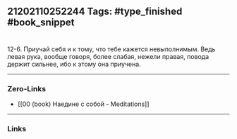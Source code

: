21202110252244
Tags: #type_finished #book_snippet 
---
# 

 12-6. Приучай себя и к тому, что тебе кажется невыполнимым. Ведь левая рука, вообще говоря, более слабая, нежели правая, повода держит сильнее, ибо к этому она приучена. 

---
### Zero-Links
 - [[00 (book) Наедине с собой - Meditations]]
---
### Links
